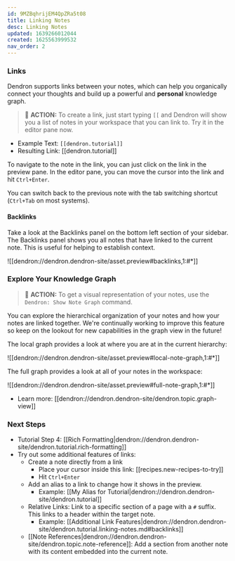 ```yaml
---
id: 9MZBqhrijEM4QpZRa5t08
title: Linking Notes
desc: Linking Notes
updated: 1639266012044
created: 1625563999532
nav_order: 2
---
```


### Links

Dendron supports links between your notes, which can help you organically connect your thoughts and build up a powerful and **personal** knowledge graph.

> 🌱 **ACTION:** To create a link, just start typing `[[` and Dendron will show you a list of notes in your workspace that you can link to. Try it in the editor pane now.

- Example Text: `[[dendron.tutorial]]`
- Resulting Link: [[dendron.tutorial]]

To navigate to the note in the link, you can just click on the link in the preview pane. In the editor pane, you can move the cursor into the link and hit `Ctrl+Enter`.

You can switch back to the previous note with the tab switching shortcut (`Ctrl+Tab` on most systems).

#### Backlinks

Take a look at the Backlinks panel on the bottom left section of your sidebar. The Backlinks panel shows you all notes that have linked to the current note. This is useful for helping to establish context.

![[dendron://dendron.dendron-site/asset.preview#backlinks,1:#*]]

### Explore Your Knowledge Graph

> 🌱 **ACTION:** To get a visual representation of your notes, use the `Dendron: Show Note Graph` command.

You can explore the hierarchical organization of your notes and how your notes are linked together. We're continually working to improve this feature so keep on the lookout for new capabilities in the graph view in the future!

The local graph provides a look at where you are at in the current hierarchy:

![[dendron://dendron.dendron-site/asset.preview#local-note-graph,1:#*]]

The full graph provides a look at all of your notes in the workspace:

![[dendron://dendron.dendron-site/asset.preview#full-note-graph,1:#*]]

- Learn more: [[dendron://dendron.dendron-site/dendron.topic.graph-view]]

### Next Steps

- Tutorial Step 4: [[Rich Formatting|dendron://dendron.dendron-site/dendron.tutorial.rich-formatting]]
- Try out some additional features of links:
  - Create a note directly from a link
    - Place your cursor inside this link: [[recipes.new-recipes-to-try]]
    - Hit `Ctrl+Enter`
  - Add an alias to a link to change how it shows in the preview.
    - Example: [[My Alias for Tutorial|dendron://dendron.dendron-site/dendron.tutorial]]
  - Relative Links: Link to a specific section of a page with a `#` suffix. This links to a header within the target note.
    - Example: [[Additional Link Features|dendron://dendron.dendron-site/dendron.tutorial.linking-notes.md#backlinks]]
  - [[Note References|dendron://dendron.dendron-site/dendron.topic.note-reference]]: Add a section from another note with its content embedded into the current note.
